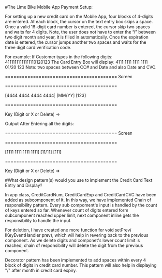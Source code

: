 #The Lime Bike Mobile App Payment Setup:


For setting up a new credit card on the Mobile App, four blocks of 4-digits are entered. At each block, the cursor on the text entry box skips a space. Once a valid 16-digit card number is entered, the cursor skip two spaces and waits for 4 digits. Note, the user does not have to enter the “/” between two digit month and year, it is filled in automatically. Once the expiration date is entered, the cursor jumps another two spaces and waits for the three digit card verification code.

For example: If Customer types in the following digits:
41111111111111110120123
The Card Entry Box will display:
4111 1111 1111 1111 01/20 123
Note: two spaces between CC# and Date and also Date and CVC.

========================================
Screen 

========================================




[4444 4444 4444 4444]  [MM/YY]  [123]  




========================================

Key (Digit or X or Delete) => 

Output After Entering all the digits:

========================================
Screen

========================================




[1111 1111 1111 1111]  [11/11]  [111]  




========================================

Key (Digit or X or Delete) => 

#What design pattern(s) would you use to implement the Credit Card Text Entry and Display?


In app class, CreditCardNum, CreditCardExp and CreditCardCVC have been added as subcomponent of it. In this way, we have implemented Chain of responsibility pattern. Every sub compoment's input is handled by the count of keys entered so far. Whenever count of digits entered form subcomponent reached upper limit, next component inline gets the responsibility to handle the input.

For deletion, I have created one more function for void setPrev( IKeyEventHandler prev), which will help in revering back to the previous component. As we delete digits and componet's lower count limit is reached, chain of responsibility will delete the digit from the previous component.

Decorator pattern has been implemented to add spaces within every 4 block of digits in credit card number. This pattern will also help in displaying "/" after month in credit card expiry.

